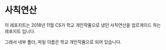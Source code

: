 # 사칙연산

이 레포지트는 2018년 11월 CS가 학교 개인작품으로 냈던 사칙연산을 업르게이드 하는 레포지트 입니다.

그래서 내부 폴더, 파일 이름은 학교 개인작품으로 되어 있습니다.
